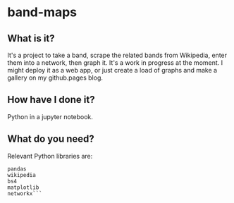# band-maps

## What is it?

It's a project to take a band, scrape the related bands from Wikipedia, enter them into a network, then graph it.
It's a work in progress at the moment. I might deploy it as a web app, or just create a load of graphs and make a gallery on my github.pages blog.

## How have I done it?

Python in a jupyter notebook.

## What do you need?

Relevant Python libraries are:
```requests
pandas
wikipedia
bs4
matplotlib
networkx```
